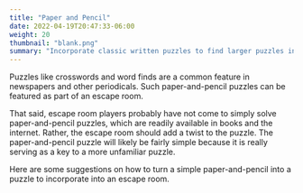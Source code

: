 ```yaml
---
title: "Paper and Pencil"
date: 2022-04-19T20:47:33-06:00
weight: 20
thumbnail: "blank.png"
summary: "Incorporate classic written puzzles to find larger puzzles in the escape room."
---
```


Puzzles like crosswords and word finds are a common feature in newspapers
and other periodicals. Such paper-and-pencil puzzles can be featured as
part of an escape room.

That said, escape room players probably have not come to simply solve
paper-and-pencil puzzles, which are readily available in books and the
internet. Rather, the escape room should add a twist to the puzzle. The
paper-and-pencil puzzle will likely be fairly simple because it is really
serving as a key to a more unfamiliar puzzle.

Here are some suggestions on how to turn a simple paper-and-pencil into a
puzzle to incorporate into an escape room.
